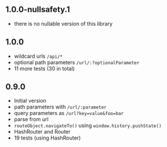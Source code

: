 ## 1.0.0-nullsafety.1

- there is no nullable version of this library

## 1.0.0

- wildcard urls `/api/*`
- optional path parameters `/url/:?optionalParameter`
- 11 more tests (30 in total)

## 0.9.0

- Initial version
- path parameters with `/url/:parameter`
- query parameters as `/url?key=value&foo=bar`
- parse from url
- `routeObject.navigateTo()` using `window.history.pushState()`
- HashRouter and Router
- 19 tests (using HashRouter)
